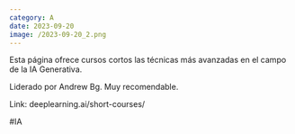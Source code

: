 ```yaml
--- 
category: A 
date: 2023-09-20 
image: /2023-09-20_2.png 
--- 
```


Esta página ofrece cursos cortos las técnicas más avanzadas en el campo de la IA Generativa. 

Liderado por Andrew Bg. Muy recomendable. 

Link: deeplearning.ai/short-courses/

#IA